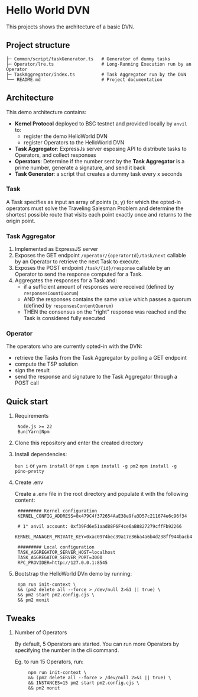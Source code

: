 # Hello World DVN

This projects shows the architecture of a basic DVN.

## Project structure

```mdx
├─ Common/script/taskGenerator.ts   # Generator of dummy tasks
├─ Operator/lre.ts                  # Long-Running Execution run by an Operator
├─ TaskAggregator/index.ts          # Task Aggregator run by the DVN
└── README.md                       # Project documentation
```

## Architecture

This demo architecture contains:

- **Kernel Protocol** deployed to BSC testnet and provided locally by `anvil` to:
    - register the demo HelloWorld DVN
    - register Operators to the HelloWorld DVN
- **Task Aggregator**: ExpressJs server esposing API to distribute tasks to Operators, and collect responses
- **Operators**: Determine if the number sent by the **Task Aggregator** is a prime number, generate a signature, and send it back
- **Task Generator**: a script that creates a dummy task every x seconds

### Task

A Task specifies as input an array of points (x, y) for which the opted-in operators must solve the Traveling Salesman Problem and determine the shortest possible route that visits each point exactly once and returns to the origin point.

### Task Aggregator

1. Implemented as ExpressJS server
2. Exposes the GET endpoint `/operator/{operatorId}/task/next` callable by an Operator to retrieve the next Task to execute.
3. Exposes the POST endpoint `/task/{id}/response` callable by an Operator to send the response computed for a Task.
4. Aggregates the responses for a Task and:
    - if a sufficient amount of responses were received (defined by `responsesCountQuorum`)
    - AND the responses contains the same value which passes a quorum (defined by `responsesContentQuorum`)
    - THEN the consensus on the "right" response was reached and the Task is considered fully executed

### Operator

The operators who are currently opted-in with the DVN:
- retrieve the Tasks from the Task Aggregator by polling a GET endpoint
- compute the TSP solution
- sign the result
- send the response and signature to the Task Aggregator through a POST call

## Quick start

1. Requirements

        Node.js >= 22
        Bun|Yarn|Npm

2. Clone this repository and enter the created directory

3. Install dependencies:

    `bun i` or `yarn install` or `npm i`
    `npm install -g pm2`
    `npm install -g pino-pretty`

4. Create .env

    Create a .env file in the root directory and populate it with the following content:
    
        ######### Kernel configuration
        KERNEL_CONFIG_ADDRESS=0x479C4f372654AaE38e9fa3D57c211674e6c96f34
        
        # 1° anvil account: 0xf39Fd6e51aad88F6F4ce6aB8827279cffFb92266
        KERNEL_MANAGER_PRIVATE_KEY=0xac0974bec39a17e36ba4a6b4d238ff944bacb478cbed5efcae784d7bf4f2ff80
        
        ######### Local configuration
        TASK_AGGREGATOR_SERVER_HOST=localhost
        TASK_AGGREGATOR_SERVER_PORT=3000
        RPC_PROVIDER=http://127.0.0.1:8545


5. Bootstrap the HelloWorld DVn demo by running:

        npm run init-context \
        && (pm2 delete all --force > /dev/null 2>&1 || true) \
        && pm2 start pm2.config.cjs \
        && pm2 monit


## Tweaks

1. Number of Operators

    By default, 5 Operators are started. You can run more Operators by specifying the number in the cli command.
        
    Eg. to run 15 Operators, run:
        
            npm run init-context \
            && (pm2 delete all --force > /dev/null 2>&1 || true) \
            && INSTANCES=15 pm2 start pm2.config.cjs \
            && pm2 monit
